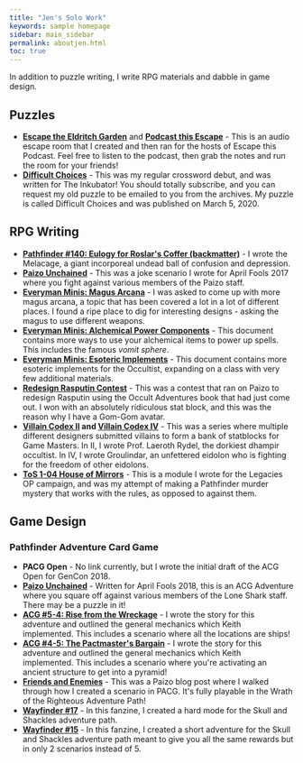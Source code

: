 ```yaml
---
title: "Jen's Solo Work"
keywords: sample homepage
sidebar: main_sidebar
permalink: aboutjen.html
toc: true
---
```


In addition to puzzle writing, I write RPG materials and dabble in game design.

## Puzzles

- **[Escape the Eldritch Garden](https://www.escapethispodcast.com/e/season-5-episode-10-the-eldritch-garden-ft-jen-mcteague/)** and **[Podcast this Escape](https://www.escapethispodcast.com/e/podcast-this-escape-the-eldritch-garden-ft-jen-mcteague/)** - This is an audio escape room that I created and then ran for the hosts of Escape this Podcast. Feel free to listen to the podcast, then grab the notes and run the room for your friends!
- **[Difficult Choices](https://inkubatorcrosswords.com/)** - This was my regular crossword debut, and was written for The Inkubator! You should totally subscribe, and you can request my old puzzle to be emailed to you from the archives. My puzzle is called Difficult Choices and was published on March 5, 2020.

## RPG Writing

- **[Pathfinder #140: Eulogy for Roslar's Coffer (backmatter)](https://paizo.com/products/btq01x4b?Pathfinder-Adventure-Path-140-Eulogy-for-Roslars-Coffer)** - I wrote the Melacage, a giant incorporeal undead ball of confusion and depression.
- **[Paizo Unchained](https://paizo.com/threads/rzs2u9od?8i-Paizo-Unchained#1)** - This was a joke scenario I wrote for April Fools 2017 where you fight against various members of the Paizo staff.
- **[Everyman Minis: Magus Arcana](https://paizo.com/products/btpya11a?Everyman-Minis-Magus-Arcana)** - I was asked to come up with more magus arcana, a topic that has been covered a lot in a lot of different places. I found a ripe place to dig for interesting designs - asking the magus to use different weapons.
- **[Everyman Minis: Alchemical Power Components](https://paizo.com/products/btpy9zm0?Everyman-Minis-Alchemical-Power-Components)** - This document contains more ways to use your alchemical items to power up spells. This includes the famous *vomit sphere*.
- **[Everyman Minis: Esoteric Implements](https://paizo.com/products/btpy9tk8?Everyman-Minis-Esoteric-Implements)** - This document contains more esoteric implements for the Occultist, expanding on a class with very few additional materials.
- **[Redesign Rasputin Contest](https://paizo.com/community/blog/v5748dyo5li1q?He-Lives-He-Dies-He-Lives-Again)** - This was a contest that ran on Paizo to redesign Rasputin using the Occult Adventures book that had just come out. I won with an absolutely ridiculous stat block, and this was the reason why I have a Gom-Gom avatar.
- **[Villain Codex II](https://paizo.com/products/btpy9k85?Villain-Codex-II-Adversaries-for-Advanced-Heroes) and [Villain Codex IV](https://paizo.com/products/btpy9t0t?Villain-Codex-IV-Monsters-for-Meddlesome-Heroes)** - This was a series where multiple different designers submitted villains to form a bank of statblocks for Game Masters. In II, I wrote Prof. Laeroth Rydel, the dorkiest dhampir occultist. In IV, I wrote Groulindar, an unfettered eidolon who is fighting for the freedom of other eidolons.
- **[ToS 1-04 House of Mirrors](http://www.drivethrurpg.com/product/149417/Legacies-ToS104-House-of-Mirrors?manufacturers_id=5904)** - This is a module I wrote for the Legacies OP campaign, and was my attempt of making a Pathfinder murder mystery that works with the rules, as opposed to against them.

## Game Design

### Pathfinder Adventure Card Game

- **PACG Open** - No link currently, but I wrote the initial draft of the ACG Open for GenCon 2018.
- **[Paizo Unchained](https://paizo.com/threads/rzs2v14p?A-World-of-Despair#1)** - Written for April Fools 2018, this is an ACG Adventure where you square off against various members of the Lone Shark staff. There may be a puzzle in it!
- **[ACG #5-4: Rise from the Wreckage](https://paizo.com/products/btq01wru?Pathfinder-Society-Adventure-Card-Guild-54-Rise-From-the-Wreckage)** - I wrote the story for this adventure and outlined the general mechanics which Keith implemented. This includes a scenario where all the locations are ships!
- **[ACG #4-5: The Pactmaster's Bargain](https://paizo.com/products/btpya05i?Pathfinder-Society-Adventure-Card-Guild-45-The-Pactmasters-Bargain)** - I wrote the story for this adventure and outlined the general mechanics which Keith implemented. This includes a scenario where you're activating an ancient structure to get into a pyramid!
- **[Friends and Enemies](https://paizo.com/community/blog/v5748dyo5li7z?Homebrew-Scenario-Design-with-Jen-Iammars)** - This was a Paizo blog post where I walked through how I created a scenario in PACG. It's fully playable in the Wrath of the Righteous Adventure Path!
- **[Wayfinder #17](https://paizo.com/products/btpy9tdi?Wayfinder-17)** - In this fanzine, I created a hard mode for the Skull and Shackles adventure path.
- **[Wayfinder #15](http://paizo.com/products/btpy9mr8?Wayfinder-15)** - In this fanzine, I created a short adventure for the Skull and Shackles adventure path meant to give you all the same rewards but in only 2 scenarios instead of 5.
